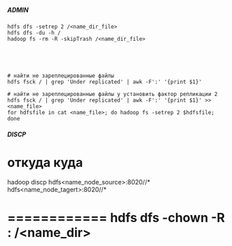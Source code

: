 
##### ADMIN
```
hdfs dfs -setrep 2 /<name_dir_file>
hdfs dfs -du -h /
hadoop fs -rm -R -skipTrash /<name_dir_file> 





# найти не зареплецированные файлы 
hdfs fsck / | grep 'Under replicated' | awk -F':' '{print $1}'

# найти не зареплецированные файлы у установить фактор репликации 2
hdfs fsck / | grep 'Under replicated' | awk -F':' '{print $1}' >> <name_file>
for hdfsfile in cat <name_file>; do hadoop fs -setrep 2 $hdfsfile; done
```
#####  DISCP

# откуда куда 
hadoop discp hdfs<name_node_source>:8020/<path>/* hdfs<name_node_tagert>:8020/<path>/*

============
hdfs dfs -chown -R <name>:<name> /<name_dir>
============
```
